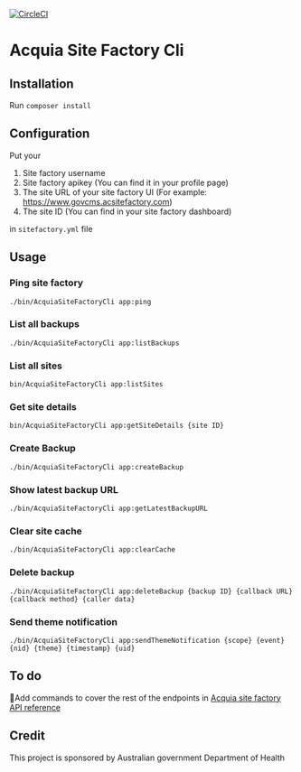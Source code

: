 [![CircleCI](https://circleci.com/gh/rujiali/acquia-site-factory-cli/tree/master.svg?style=svg)](https://circleci.com/gh/rujiali/acquia-site-factory-cli/tree/master)
# Acquia Site Factory Cli

## Installation

Run ```composer install```

## Configuration

Put your 
1. Site factory username
2. Site factory apikey (You can find it in your profile page)
3. The site URL of your site factory UI (For example: https://www.govcms.acsitefactory.com)
4. The site ID (You can find in your site factory dashboard)

in ```sitefactory.yml``` file

## Usage

### Ping site factory
```./bin/AcquiaSiteFactoryCli app:ping```
### List all backups
```./bin/AcquiaSiteFactoryCli app:listBackups```
### List all sites
```bin/AcquiaSiteFactoryCli app:listSites```
### Get site details
```bin/AcquiaSiteFactoryCli app:getSiteDetails {site ID}```
### Create Backup
```./bin/AcquiaSiteFactoryCli app:createBackup```
### Show latest backup URL
```./bin/AcquiaSiteFactoryCli app:getLatestBackupURL```
### Clear site cache
```./bin/AcquiaSiteFactoryCli app:clearCache```
### Delete backup
```./bin/AcquiaSiteFactoryCli app:deleteBackup {backup ID} {callback URL} {callback method} {caller data}```
### Send theme notification
```./bin/AcquiaSiteFactoryCli app:sendThemeNotification {scope} {event} {nid} {theme} {timestamp} {uid}```

## To do
:beer:Add commands to cover the rest of the endpoints in [Acquia site factory API reference](https://www.demo.acquia-cc.com/api/v1) 

## Credit
This project is sponsored by Australian government Department of Health